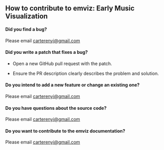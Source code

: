 ## How to contribute to emviz: Early Music Visualization

#### **Did you find a bug?**

Please email <carterenyi@gmail.com>

#### **Did you write a patch that fixes a bug?**

* Open a new GitHub pull request with the patch.

* Ensure the PR description clearly describes the problem and solution.

#### **Do you intend to add a new feature or change an existing one?**

Please email <carterenyi@gmail.com>

#### **Do you have questions about the source code?**

Please email <carterenyi@gmail.com>

#### **Do you want to contribute to the emviz documentation?**

Please email <carterenyi@gmail.com>
